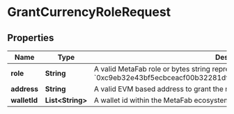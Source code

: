 

# GrantCurrencyRoleRequest

## Properties

Name | Type | Description | Notes
------------ | ------------- | ------------- | -------------
**role** | **String** | A valid MetaFab role or bytes string representing a role, such as &#x60;minter&#x60; or &#x60;0xc9eb32e43bf5ecbceacf00b32281dfc5d6d700a0db676ea26ccf938a385ac3b7&#x60; | 
**address** | **String** | A valid EVM based address to grant the role to. |  [optional]
**walletId** | **List&lt;String&gt;** | A wallet id within the MetaFab ecosystem to grant the role to. |  [optional]




